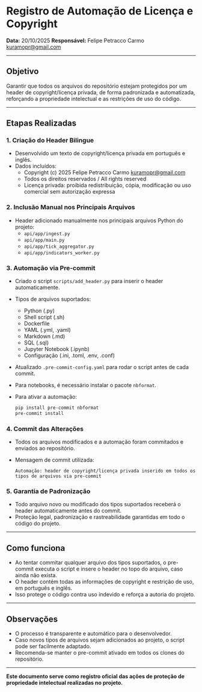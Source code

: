# Registro de Automação de Licença e Copyright

**Data:** 20/10/2025
**Responsável:** Felipe Petracco Carmo <kuramopr@gmail.com>

---

## Objetivo

Garantir que todos os arquivos do repositório estejam protegidos por um header de copyright/licença privada, de forma padronizada e automatizada, reforçando a propriedade intelectual e as restrições de uso do código.

---

## Etapas Realizadas

### 1. Criação do Header Bilingue

- Desenvolvido um texto de copyright/licença privada em português e inglês.
- Dados incluídos:
  - Copyright (c) 2025 Felipe Petracco Carmo <kuramopr@gmail.com>
  - Todos os direitos reservados / All rights reserved
  - Licença privada: proibida redistribuição, cópia, modificação ou uso comercial sem autorização expressa

### 2. Inclusão Manual nos Principais Arquivos

- Header adicionado manualmente nos principais arquivos Python do projeto:
  - `api/app/ingest.py`
  - `api/app/main.py`
  - `api/app/tick_aggregator.py`
  - `api/app/indicators_worker.py`

### 3. Automação via Pre-commit

- Criado o script `scripts/add_header.py` para inserir o header automaticamente.
- Tipos de arquivos suportados:
  - Python (.py)
  - Shell script (.sh)
  - Dockerfile
  - YAML (.yml, .yaml)
  - Markdown (.md)
  - SQL (.sql)
  - Jupyter Notebook (.ipynb)
  - Configuração (.ini, .toml, .env, .conf)
- Atualizado `.pre-commit-config.yaml` para rodar o script antes de cada commit.
- Para notebooks, é necessário instalar o pacote `nbformat`.
- Para ativar a automação:

  ```bash
  pip install pre-commit nbformat
  pre-commit install
  ```

### 4. Commit das Alterações

- Todos os arquivos modificados e a automação foram commitados e enviados ao repositório.
- Mensagem de commit utilizada:

  ```
  Automação: header de copyright/licença privada inserido em todos os tipos de arquivos via pre-commit
  ```

### 5. Garantia de Padronização

- Todo arquivo novo ou modificado dos tipos suportados receberá o header automaticamente antes do commit.
- Proteção legal, padronização e rastreabilidade garantidas em todo o código do projeto.

---

## Como funciona

- Ao tentar commitar qualquer arquivo dos tipos suportados, o pre-commit executa o script e insere o header no topo do arquivo, caso ainda não exista.
- O header contém todas as informações de copyright e restrição de uso, em português e inglês.
- Isso protege o código contra uso indevido e reforça a autoria do projeto.

---

## Observações

- O processo é transparente e automático para o desenvolvedor.
- Caso novos tipos de arquivos sejam adicionados ao projeto, o script pode ser facilmente adaptado.
- Recomenda-se manter o pre-commit ativado em todos os clones do repositório.

---

**Este documento serve como registro oficial das ações de proteção de propriedade intelectual realizadas no projeto.**
